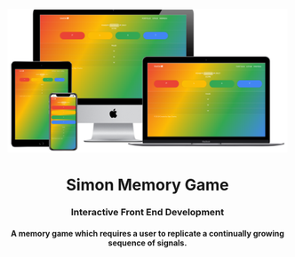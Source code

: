 <h1 align="center">
<br>
  <img src="assets/img/simon-memory-game.png" width="600">
  <br>
    <br>
  Simon Memory Game
  <br>
</h1>

<h3 align="center">Interactive Front End Development</h3>

<h4 align="center">A memory game which requires a user to replicate a continually growing sequence of signals.</h4>